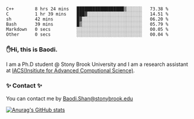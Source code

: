 <!--START_SECTION:waka-->

```text
C++        8 hrs 24 mins   ██████████████████▒░░░░░░   73.38 %
C          1 hr 39 mins    ███▓░░░░░░░░░░░░░░░░░░░░░   14.51 %
sh         42 mins         █▓░░░░░░░░░░░░░░░░░░░░░░░   06.20 %
Bash       39 mins         █▒░░░░░░░░░░░░░░░░░░░░░░░   05.79 %
Markdown   0 secs          ░░░░░░░░░░░░░░░░░░░░░░░░░   00.05 %
Other      0 secs          ░░░░░░░░░░░░░░░░░░░░░░░░░   00.04 %
```

<!--END_SECTION:waka-->

### ✋Hi, this is Baodi. 

I am a Ph.D student @ Stony Brook University and I am a research assistant at [IACS(Insitiute for Advanced Computional Science)](https://iacs.stonybrook.edu/).

### ✨ Contact ✨

You can contact me by [Baodi.Shan@stonybrook.edu](mailto:Baodi.Shan@stonybrook.edu)

[![Anurag's GitHub stats](https://github-readme-stats.vercel.app/api?username=lwshanbd&theme=jolly&show_icons=true&count_private=true&include_all_commits=true)](https://github.com/anuraghazra/github-readme-stats)



<!--
**lwshanbd/lwshanbd** is a ✨ _special_ ✨ repository because its `README.md` (this file) appears on your GitHub profile.

Here are some ideas to get you started:

- 🔭 I’m currently working on ...
- 🌱 I’m currently learning ...
- 👯 I’m looking to collaborate on ...
- 🤔 I’m looking for help with ...
- 💬 Ask me about ...
- 📫 How to reach me: ...
- 😄 Pronouns: ...
- ⚡ Fun fact: ...
-->
